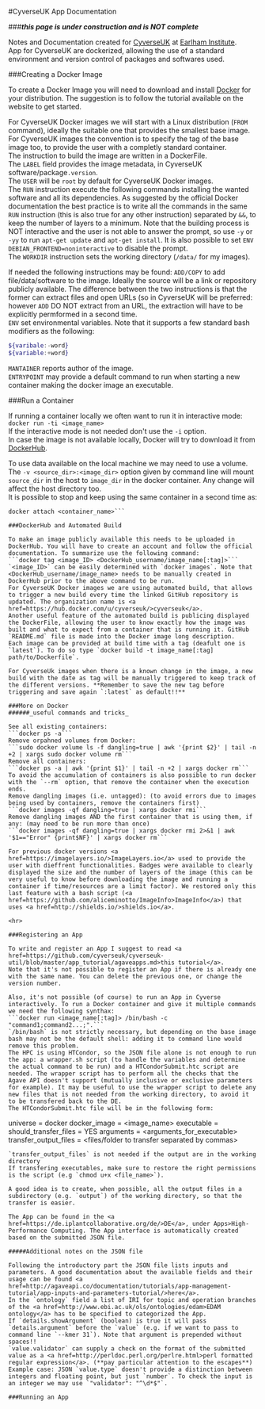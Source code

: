 #CyverseUK App Documentation

###**_this page is under construction and is NOT complete_**

Notes and Documentation created for <a href=http://cyverseuk.org/>CyverseUK</a> at <a href=http://www.earlham.ac.uk/>Earlham Institute</a>.  
App for CyverseUK are dockerized, allowing the use of a standard environment and version control of packages and softwares used.

###Creating a Docker Image

To create a Docker Image you will need to download and install <a href=https://www.docker.com/products/overview>Docker</a> for your distribution.
The suggestion is to follow the tutorial available on the website to get started.

For CyverseUK Docker images we will start with a Linux distribution (`FROM` command), ideally the suitable one that provides the smallest base image. For CyverseUK images the convention is to specify the tag of the base image too, to provide the user with a completly standard container.  
The instruction to build the image are written in a DockerFile.  
The `LABEL` field provides the image metadata, in CyverseUK software/package`.version`.  
The `USER` will be `root` by default for CyverseUK Docker images.  
The `RUN` instruction execute the following commands installing the wanted software and all its dependencies. As suggested by the official Docker documentation the best practice is to write all the commands in the same `RUN` instruction (this is also true for any other instruction) separated by `&&`, to keep the number of layers to a minimum. Note that the building process is NOT interactive and the user is not able to answer the prompt, so use `-y` or `-yy` to run `apt-get update` and `apt-get install`. It is also possible to set `ENV DEBIAN_FRONTEND=noninteractive` to disable the prompt.  
The `WORKDIR` instruction sets the working directory (`/data/` for my images).

If needed the following instructions may be found:
`ADD/COPY` to add file/data/software to the image. Ideally the source will be a link or repository publicly available. The difference between the two instructions is that the former can extract files and open URLs (so in CyverseUK will be preferred: however `ADD` DO NOT extract from an URL, the extraction will have to be explicitly permformed in a second time.   
`ENV` set environmental variables. Note that it supports a few standard bash modifiers as the following:  
```bash
${varibale:-word}
${variable:+word}
```  
`MANTAINER` reports author of the image.  
`ENTRYPOINT` may provide a default command to run when starting a new container making the docker image an executable.

###Run a Container

If running a container locally we often want to run it in interactive mode:  
```docker run -ti <image_name>```   
If the interactive mode is not needed don't use the `-i` option.  
In case the image is not available locally, Docker will try to download it from <a href=https://hub.docker.com/>DockerHub</a>.

To use data available on the local machine we may need to use a volume. The `-v <source_dir>:<image_dir>` option given by command line will mount `source_dir` in the host to `image_dir` in the docker container. Any change will affect the host directory too.  
It is possible to stop and keep using the same container in a second time as:  
```docker start <container_name>
docker attach <container_name>```

###DockerHub and Automated Build

To make an image publicly available this needs to be uploaded in DockerHub. You will have to create an account and follow the official documentation. To summarize use the following command:  
```docker tag <image_ID> <DockerHub_username/image_name[:tag]>```  
`<image_ID>` can be easily determined with `docker images`. Note that <DockerHub_username/image_name> needs to be manually created in DockerHub prior to the above command to be run.
For CyverseUK Docker images we are using automated build, that allows to trigger a new build every time the linked GitHub repository is updated. The organization name is <a href=https://hub.docker.com/u/cyverseuk/>cyverseuk</a>.  
Another useful feature of the automated build is publicing displayed the DockerFile, allowing the user to know exactly how the image was built and what to expect from a container that is running it. GitHub `README.md` file is made into the Docker image long description.
Each image can be provided at build time with a tag (deafult one is `latest`). To do so type `docker build -t image_name[:tag] path/to/Dockerfile`.  

For CyverseUk images when there is a known change in the image, a new build with the date as tag will be manually triggered to keep track of the different versions. **Remember to save the new tag before triggering and save again `:latest` as default!!**

###More on Docker
######_useful commands and tricks_

See all existing containers:  
```docker ps -a```   
Remove orpahned volumes from Docker:  
```sudo docker volume ls -f dangling=true | awk '{print $2}' | tail -n +2 | xargs sudo docker volume rm```  
Remove all containers:  
```docker ps -a | awk '{print $1}' | tail -n +2 | xargs docker rm```  
To avoid the accumulation of containers is also possible to run docker with the `--rm` option, that remove the container when the execution ends.  
Remove dangling images (i.e. untagged): (to avoid errors due to images being used by containers, remove the containers first)  
```docker images -qf dangling=true | xargs docker rmi```   
Remove dangling images AND the first container that is using them, if any: (may need to be run more than once)  
```docker images -qf dangling=true | xargs docker rmi 2>&1 | awk '$1=="Error" {print$NF}' | xargs docker rm```

For previous docker versions <a href=https://imagelayers.io/>ImageLayers.io</a> used to provide the user with dieffrent functionalities. Badges were available to clearly displayed the size and the number of layers of the image (this can be very useful to know before downloading the image and running a container if time/resources are a limit factor). We restored only this last feature with a bash script (<a href=https://github.com/aliceminotto/ImageInfo>ImageInfo</a>) that uses <a href=http://shields.io/>shields.io</a>.

<hr>

###Registering an App

To write and register an App I suggest to read <a href=https://github.com/cyverseuk/cyverseuk-util/blob/master/app_tutorial/agaveapps.md>this tutorial</a>.  
Note that it's not possible to register an App if there is already one with the same name. You can delete the previous one, or change the version number.  

Also, it's not possible (of course) to run an App in Cyverse interactively. To run a Docker container and give it multiple commands we need the following synthax:  
```docker run <image_name[:tag]> /bin/bash -c "command1;command2...;".```  
`/bin/bash` is not strictly necessary, but depending on the base image bash may not be the default shell: adding it to command line would remove this problem.  
The HPC is using HTCondor, so the JSON file alone is not enough to run the app: a wrapper.sh script (to handle the variables and determine the actual command to be run) and a HTCondorSubmit.htc script are needed. The wrapper script has to perform all the checks that the Agave API doesn't support (mutually inclusive or exclusive parameters for example). It may be useful to use the wrapper script to delete any new files that is not needed from the working directory, to avoid it to be transfered back to the DE.  
The HTCondorSubmit.htc file will be in the following form:
```
universe                = docker
docker_image            = <image_name>
executable              = <command>
should_transfer_files   = YES
arguments               = <arguments_for_executable>
transfer_output_files   = <files/folder to transfer separated by commas>
```  
`transfer_output_files` is not needed if the output are in the working directory
If transfering executables, make sure to restore the right permissions is the script (e.g `chmod u+x <file_name>`).

A good idea is to create, when possible, all the output files in a subdirectory (e.g. `output`) of the working directory, so that the transfer is easier.  

The App can be found in the <a href=https://de.iplantcollaborative.org/de/>DE</a>, under Apps>High-Performance Computing. The App interface is automatically created based on the submitted JSON file.

#####Additional notes on the JSON file

Following the introductory part the JSON file lists inputs and parameters. A good documentation about the available fields and their usage can be found <a href=http://agaveapi.co/documentation/tutorials/app-management-tutorial/app-inputs-and-parameters-tutorial/>here</a>.  
In the `ontology` field a list of IRI for topic and operation branches of the <a href=http://www.ebi.ac.uk/ols/ontologies/edam>EDAM ontology</a> has to be specified to categorized the App.  
If `details.showArgument` (boolean) is true it will pass `details.argument` before the `value` (e.g. if we want to pass to command line `--kmer 31`). Note that argument is prepended without spaces!!  
`value.validator` can supply a check on the format of the submitted value as a <a href=http://perldoc.perl.org/perlre.html>perl formatted regular expression</a>. (**pay particular attention to the escapes**) Example case: JSON `value.type` doesn't provide a distinction between integers and floating point, but just `number`. To check the input is an integer we may use `"validator": "^\d*$"`.

###Running an App
